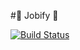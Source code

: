 #:necktie: Jobify :necktie:

[![Build Status](https://travis-ci.org/Taller-7552-II/Jobify-app.svg?branch=ft-travis-setup)](https://travis-ci.org/Taller-7552-II/Jobify-app)
